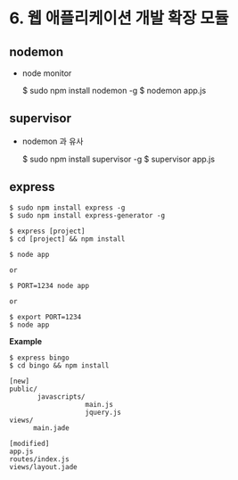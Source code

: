 # 6. 웹 애플리케이션 개발 확장 모듈

## nodemon 
- node monitor


    $ sudo npm install nodemon -g
    $ nodemon app.js


## supervisor
- nodemon 과 유사


    $ sudo npm install supervisor -g
    $ supervisor app.js

## express


    $ sudo npm install express -g
    $ sudo npm install express-generator -g
    
    $ express [project]
    $ cd [project] && npm install
    
    $ node app
    
    or
    
    $ PORT=1234 node app
    
    or
    
    $ export PORT=1234
    $ node app


__Example__

    $ express bingo
    $ cd bingo && npm install
    
    [new]
    public/
           javascripts/
                       main.js
                       jquery.js
    views/
          main.jade
    
    [modified]
    app.js
    routes/index.js
    views/layout.jade

    
